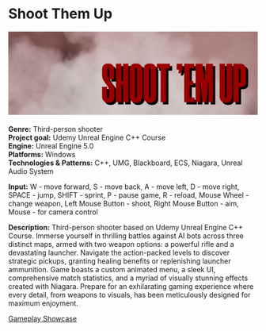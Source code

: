 # Shoot Them Up
![Shoot Them Up](https://github.com/Cocaine4ik/Shoot-Them-Up/blob/main/Content/Splash/Splash.png)
<br><br>
**Genre:** Third-person shooter <br>
**Project goal:** Udemy Unreal Engine C++ Course <br>
**Engine:** Unreal Engine 5.0 <br>
**Platforms:** Windows <br>
**Technologies & Patterns:** C++, UMG, Blackboard, ECS, Niagara, Unreal Audio System<br>

**Input:** W - move forward, S - move back, A - move left, D - move right, SPACE - jump, SHIFT - sprint, P - pause game, R - reload, Mouse Wheel - change weapon, Left Mouse Button - shoot, Right Mouse Button - aim, Mouse - for camera control <br>

**Description:** Third-person shooter based on Udemy Unreal Engine C++ Course.  Immerse yourself in thrilling battles against AI bots across three distinct maps, armed with two weapon options: a powerful rifle and a devastating launcher.
Navigate the action-packed levels to discover strategic pickups, granting healing benefits or replenishing launcher ammunition. Game boasts a custom animated menu, a sleek UI, comprehensive match statistics, and a myriad of visually stunning effects created with Niagara.
Prepare for an exhilarating gaming experience where every detail, from weapons to visuals, has been meticulously designed for maximum enjoyment. <br>

[Gameplay Showcase](https://www.youtube.com/watch?v=V6YPRc6TsxQ) <br>
